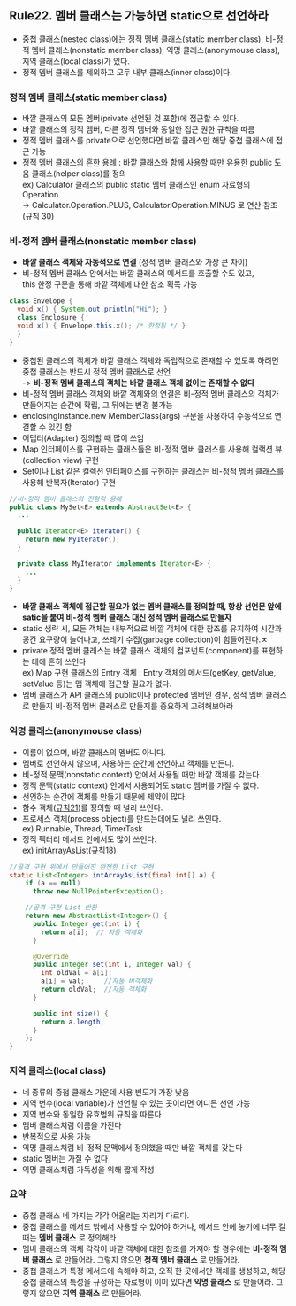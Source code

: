 ## Rule22. 멤버 클래스는 가능하면 static으로 선언하라
- 중첩 클래스(nested class)에는 정적 멤버 클래스(static member class), 비-정적 멤버 클래스(nonstatic member class), 익명 클래스(anonymouse class), 지역 클래스(local class)가 있다.
- 정적 멤버 클래스를 제외하고 모두 내부 클래스(inner class)이다.

### 정적 멤버 클래스(static member class)
- 바깥 클래스의 모든 멤버(private 선언된 것 포함)에 접근할 수 있다.
- 바깥 클래스의 정적 멤버, 다른 정적 멤버와 동일한 접근 권한 규칙을 따름
- 정적 멤버 클래스를 private으로 선언했다면 바깥 클래스만 해당 중첩 클래스에 접근 가능
- 정적 멤버 클래스의 흔한 용례 : 바깥 클래스와 함께 사용할 때만 유용한 public 도움 클래스(helper class)를 정의  
ex) Calculator 클래스의 public static 멤버 클래스인 enum 자료형의 Operation  
-> Calculator.Operation.PLUS, Calculator.Operation.MINUS 로 연산 참조
(규칙 30)

### 비-정적 멤버 클래스(nonstatic member class)
- __바깥 클래스 객체와 자동적으로 연결__ (정적 멤버 클래스와 가장 큰 차이)
- 비-정적 멤버 클래스 안에서는 바깥 클래스의 메서드를 호출할 수도 있고,  
this 한정 구문을 통해 바깥 객체에 대한 참조 획득 가능

```JAVA
class Envelope {
  void x() { System.out.println("Hi"); }
  class Enclosure {
  void x() { Envelope.this.x(); /* 한정됨 */ }
  }
}
```
- 중첩된 클래스의 객체가 바깥 클래스 객체와 독립적으로 존재할 수 있도록 하려면 중첩 클래스는 반드시 정적 멤버 클래스로 선언  
-> __비-정적 멤버 클래스의 객체는 바깥 클래스 객체 없이는 존재할 수 없다__
- 비-정적 멤버 클래스 객체와 바깥 객체와의 연결은 비-정적 멤버 클래스의 객체가 만들어지는 순간에 확립, 그 뒤에는 변경 불가능
- enclosingInstance.new MemberClass(args) 구문을 사용하여 수동적으로 연결할 수 있긴 함
- 어댑터(Adapter) 정의할 때 많이 쓰임
 - Map 인터페이스를 구현하는 클래스들은 비-정적 멤버 클래스를 사용해 컬랙션 뷰(collection view) 구현
 - Set이나 List 같은 컬렉션 인터페이스를 구현하는 클래스는 비-정적 멤버 클래스를 사용해 반복자(Iterator) 구현

```JAVA
//비-정적 멤버 클래스의 전형적 용례
public class MySet<E> extends AbstractSet<E> {
  ...

  public Iterator<E> iterator() {
    return new MyIterator();
  }

  private class MyIterator implements Iterator<E> {
    ...
  }
}
```

- __바깥 클래스 객체에 접근할 필요가 없는 멤버 클래스를 정의할 때, 항상 선언문 앞에 satic을 붙여 비-정적 멤버 클래스 대신 정적 멤버 클래스로 만들자__
 - static 생략 시, 모든 객체는 내부적으로 바깥 객체에 대한 참조를 유지하여 시간과 공간 요구량이 늘어나고, 쓰레기 수집(garbage collection)이 힘들어진다.ㅊ
- private 정적 멤버 클래스는 바깥 클래스 객체의 컴포넌트(component)를 표현하는 데에 흔히 쓰인다  
ex) Map 구현 클래스의 Entry 객체 : Entry 객체의 메서드(getKey, getValue, setValue 등)는 맵 객체에 접근할 필요가 없다.
- 멤버 클래스가 API 클래스의 public이나 protected 멤버인 경우, 정적 멤버 클래스로 만들지 비-정적 멤버 클래스로 만들지를 중요하게 고려해보아라

### 익명 클래스(anonymouse class)
- 이름이 없으며, 바깥 클래스의 멤버도 아니다.
- 멤버로 선언하지 않으며, 사용하는 순간에 선언하고 객체를 만든다.
- 비-정적 문맥(nonstatic context) 안에서 사용될 때만 바깥 객체를 갖는다.
- 정적 문맥(static context) 안에서 사용되어도 static 멤버를 가질 수 없다.
- 선언하는 순간에 객체를 만들기 때문에 제약이 많다.
- 함수 객체([규칙21](/Chapter4/Rule21.md))를 정의할 때 널리 쓰인다.
- 프로세스 객체(process object)를 만드는데에도 널리 쓰인다.  
ex) Runnable, Thread, TimerTask
- 정적 팩터리 메서드 안에서도 많이 쓰인다.  
ex) initArrayAsList([규칙18](/Chapter4/Rule18.md))
```JAVA
//골격 구현 위에서 만들어진 완전한 List 구현
static List<Integer> intArrayAsList(final int[] a) {
    if (a == null)
      throw new NullPointerException();

    //골격 구현 List 반환  
    return new AbstractList<Integer>() {
      public Integer get(int i) {
        return a[i];  // 자동 객체화
      }

      @Override
      public Integer set(int i, Integer val) {
        int oldVal = a[i];
        a[i] = val;     //자동 비객체화
        return oldVal;  //자동 객체화
      }

      public int size() {
        return a.length;
      }
    };
}
```

### 지역 클래스(local class)
- 네 종류의 중첩 클래스 가운데 사용 빈도가 가장 낮음
- 지역 변수(local variable)가 선언될 수 있는 곳이라면 어디든 선언 가능
- 지역 변수와 동일한 유효범위 규칙을 따른다
- 멤버 클래스처럼 이름을 가진다
- 반복적으로 사용 가능
- 익명 클래스처럼 비-정적 문맥에서 정의했을 때만 바깥 객체를 갖는다
- static 멤버는 가질 수 없다
- 익명 클래스처럼 가독성을 위해 짧게 작성

### 요약
- 중첩 클래스 네 가지는 각각 어울리는 자리가 다르다.
- 중첩 클래스를 메서드 밖에서 사용할 수 있어야 하거나, 메서드 안에 놓기에 너무 길 때는 __멤버 클래스__ 로 정의해라
- 멤버 클래스의 객체 각각이 바깥 객체에 대한 참조를 가져야 할 경우에는 __비-정적 멤버 클래스__ 로 만들어라. 그렇지 않으면 __정적 멤버 클래스__ 로 만들어라.
- 중첩 클래스가 특정 메서드에 속해야 하고, 오직 한 곳에서만 객체를 생성하고, 해당 중첩 클래스의 특성을 규정하는 자료형이 이미 있다면 __익명 클래스__ 로 만들어라. 그렇지 않으면 __지역 클래스__ 로 만들어라.
